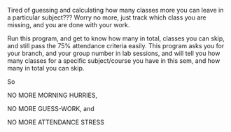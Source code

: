 Tired of guessing and calculating how many classes more you can leave in a particular subject??? 
Worry no more, just track which class you are missing, and you are done with your work.

Run this program, and get to know how many in total, classes you can skip, and still pass the 75% attendance criteria easily.
This program asks you for your branch, and your group number in lab sessions, and will tell you how many classes for a specific subject/course you have in this sem, and how many in total you can skip.

So 

NO MORE MORNING HURRIES,

NO MORE GUESS-WORK, and

NO MORE ATTENDANCE STRESS
